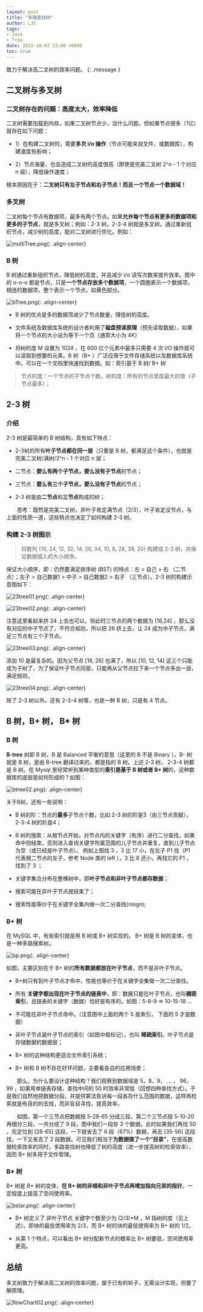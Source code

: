 ```yaml
---
layout: post
title: "多路查找树"
author: LJC
tags:
- Java
- Tree
date: 2022-10-07 22:00 +0800
toc: true
---
```

致力于解决高二叉树的效率问题。
{: .message }

## 二叉树与多叉树

### 二叉树存在的问题：高度太大，效率降低

二叉树需要加载到内存。如果二叉树节点少，没什么问题。但如果节点很多（1亿）就存在如下问题：

- 1）在构建二叉树时，需要**多次 i/o 操作**（节点可能来自文件，或数据库），构建速度有影响；

- 2）节点海量，也会造成二叉树的高度很高（即使是完美二叉树 2^n - 1 个对应 n 层），降低操作速度；

根本原因在于：**二叉树只有左子节点和右子节点！而且一个节点一个数据域！**

### 多叉树

二叉树每个节点有数据项，最多有两个节点。如果**允许每个节点有更多的数据项和更多的子节点**，就是多叉树；例如：2-3 树，2-3-4 树就是多叉树。通过重新组织节点，减少树的高度，能对二叉树进行优化。例如：

![multiTree.png](/images/multiTree.png "多叉树"){: .align-center}

### B 树

B 树通过重新组织节点，降低树的高度，并且减少 i/o 读写次数来提升效率。图中的 o-o-o 都是节点，只是**一个节点存放多个数据项**，一个圆圈表示一个数据项，相连的数据项，整个表示一个节点，如黄色部分。 

![bTree.png](/images/bTree.png "B树"){: .align-center}

- B 树的优点是多的数据项减少了节点数量，降低树的高度。

- 文件系统及数据库系统的设计者利用了**磁盘预读原理**（预先读取数据），如果将一个节点的大小设为等于一个页（通常大小为 4K）

- 将树的度 M 设置为 1024 ，在 600 亿个元素中最多只需要 4 次 I/O 操作就可以读取到想要的元素。B 树（B+ ）广泛应用于文件存储系统以及数据库系统中。可以在一个文档里快速找到数据。如：索引基于 B 树/ B+ 树

> 节点的度：一个节点的子节点个数。树的度：所有的节点里度最大的值（子节点最多）；

## 2-3 树

### 介绍

2-3 树是最简单的 B 树结构，具有如下特点：

- 2-3树的所有**叶子节点都在同一层**（只要是 B 树，都满足这个条件），也就是完美二叉树/满树/2^n - 1 个对应 n 层；

- 二节点：**要么有两个子节点，要么没有子节点**的节点；

- 三节点：**要么有三个子节点，要么没有子节点**的节点；

- 2-3 树是由**二节点**和**三节点**构成的树；

&emsp;&emsp;思考：既然是完美二叉树，非叶子肯定满节点（2/3），叶子肯定没节点，与上面的性质一道，这些特点也决定了如何构建 2-3 树。

### 构建 2-3 树图示

> 将数列 {16, 24, 12, 32, 14, 26, 34, 10, 8, 28, 38, 20} 构建成 2-3 树，并保证数据插入的大小顺序。
 
保证大小顺序，即：仍然要满足排序树 (BST) 的特点：左 > 自己 > 右 （二节点）；左子 > 自己数据1 > 中子 > 自己数据2 > 右子 （三节点）。2-3 树的构建示意图如下：

![23tree01.png](/images/23tree01.png "1"){: .align-center}

![23tree02.png](/images/23tree02.png "2"){: .align-center}

注意这里看起来挤 24 上去也可以，但此时三节点的两个数据为 [16,24] ，那么没有对应的中子节点了，不符合规则，所以把 26 挤上去，让 24 成为中子节点，满足三节点有三个子节点。

![23tree03.png](/images/23tree03.png "3"){: .align-center}

添加 10 是最复杂的。因为父节点 [16, 26] 也满了，所以 [10, 12, 14] 这三个只能成为子树了，为了保证叶子节点同层，只能再从父节点拉下来一个节点多出一层，满足规则。

![23tree04.png](/images/23tree04.png "4"){: .align-center}

除了 2-3 树以外，还有 2-3-4 树等，也是一种 B 树，只是有 4 节点。

## B 树，B+ 树， B* 树

### B 树

**B-tree** 树即 B 树，B 是 Balanced 平衡的意思（这里的 B 不是 Binary ）。B- 树就是 B 树，是由 B-tree 翻译过来的，都是指的 B 树。上述 2-3 树， 2-3-4 树都是 B 树。在 Mysql 里经常听到某种类型的**索引是基于 B 树或者 B+ 树**的，这种数据库的底层是如何形成的？如图：

![btree02.png](/images/btree02.png "B树"){: .align-center}

关于B树，还有一些说明：
- B 树的阶：节点的**最多**子节点个数，比如 2-3 树的阶是3（由三节点贡献）， 2-3-4 树的阶是4；

- B 树的搜索：从根节点开始，对节点内的关键字（有序）进行二分查找，如果命中则结束，否则进入查询关键字所属范围的儿子节点并重复，直到儿子节点为空（或已经是叶子节点）。 例如上图找 3 ，3 比 17 小，在左子 P1 找（P1 代表根二节点的左子，参考 Node 类的 left ），3 比 8 还小，再找它的 P1 ，找到了 3 ；

- 关键字集合分布在整棵树中，即**叶子节点和非叶子节点都存数据**；

- 搜索可能在非叶子节点就结束了；

- 搜索性能等价于在关键字全集内做一次二分查找(nlogn);

### B+ 树

在 MySQL 中，有些索引就是用 B 树或 B+ 树实现的。 B+ 树是 B 树的变体，也是一种多路搜索树。

![bp.png](/images/bp.png "B+树"){: .align-center}

如图，主要区别在于 B+ 树的**所有数据都放在叶子节点**，而不是非叶子节点。

- B+树只有到叶子节点才命中，性能也等价于在关键字全集做一次二分查找。

- 所有 **关键字都出现在叶子节点的链表中**，即：数据只能在叶子节点，也叫**稠密索引**，且链表的关键字（数据）恰好是有序的。如图：5-8-9 => 10-15-18 ...

- 不可能在非叶子节点命中。（注意图中上面的两个 5 是索引， 下面的 5 才是数据）

- 非叶子节点是叶子节点的索引（如图中框标记），也叫 **稀疏索引**。叶子节点是存储数据的数据层；

- B+ 树的这种结构更适合文件索引系统；

- B+ 树和 B 树不存在好坏问题，主要看各自的应用场景；

&emsp;&emsp;那么，为什么要设计这种结构？我们观察到数据域是 5，8，9， ... ， 96，99 ，如果用单链表存储，查找中间的 50 时效率非常低（回想四种查找方式）。于是我们自然地把数据分段，并提供算法告诉每一段各存什么范围的数据，这样再检索就是有目的的去找，而非盲目寻找，提高效率。

&emsp;&emsp;如图，第一个三节点把数据按 5-28-65 分成三段，第二个三节点按 5-10-20 再细分三段，一共分成了 9 段，图中我们一段存 3 个数据。此时如果我们再找 50 ，先定位到 [28-65] 这段，一下就省去了 6 段（67%）数据，再去 [35-56] 这段找，一下又省去了 2 段数据。可见我们相当于**为数据做了一个“目录”**，在提高数据检索效率的同时，多路查找树也降低了树的高度（进一步提高树的检索效率），因而 B+ 树多用于文件管理。

### B* 树

B* 树是 B+ 树的变体，**在 B+ 树的非根和非叶子节点再增加指向兄弟的指针**。一定程度上提高了空间使用率。

![bstar.png](/images/bstar.png " B* 树"){: .align-center}

- B* 树定义了 非叶子节点 关键字个数至少为 (2/3)*M ，M 指树的度（见上述）。即块的最低使用率为 2/3，而 B+ 树的块的最低使用率为 B+ 树的 1/2。

- 从第 1 个特点，可以看出 B* 树分配新节点的概率比 B+ 树要低，空间使用率更高。

## 总结

多叉树致力于解决高二叉树的效率问题，属于已有的轮子，无需设计实现，但要了解原理。

![flowChart02.png](/images/flowChart02.png "总结多叉树"){: .align-center}